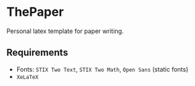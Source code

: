 # ThePaper

Personal latex template for paper writing.


## Requirements

- Fonts: `STIX Two Text`, `STIX Two Math`, `Open Sans` (static fonts)
- `XeLaTeX`
